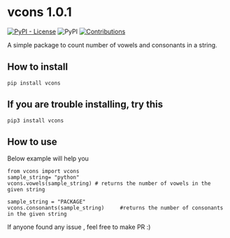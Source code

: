 # vcons 1.0.1

[![PyPI - License](https://img.shields.io/pypi/l/vcons)](https://raw.githubusercontent.com/Ratheshprabakar/vcons/master/LICENSE)
![PyPI](https://img.shields.io/pypi/v/vcons)
[![Contributions](https://img.shields.io/badge/contributions-welcome-green.svg)](https://img.shields.io/badge/contributions-welcome-green.svg)

A simple package to count number of vowels and consonants in a string.

## How to install

```
pip install vcons
```
## If you are trouble installing, try this
```
pip3 install vcons
```
## How to use

Below example will help you

```
from vcons import vcons
sample_string= "python"
vcons.vowels(sample_string)	# returns the number of vowels in the given string

sample_string = "PACKAGE"
vcons.consonants(sample_string)     #returns the number of consonants in the given string

```

If anyone found any issue , feel free to make PR :)

